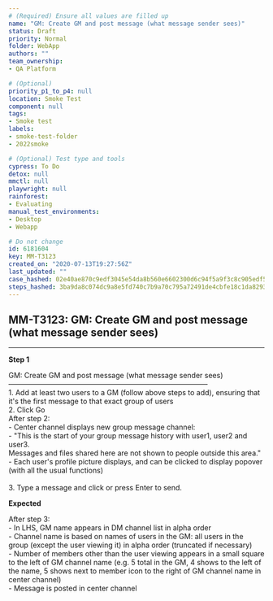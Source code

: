 ```yaml
---
# (Required) Ensure all values are filled up
name: "GM: Create GM and post message (what message sender sees)"
status: Draft
priority: Normal
folder: WebApp
authors: ""
team_ownership: 
- QA Platform

# (Optional)
priority_p1_to_p4: null
location: Smoke Test
component: null
tags: 
- Smoke test
labels: 
- smoke-test-folder
- 2022smoke

# (Optional) Test type and tools
cypress: To Do
detox: null
mmctl: null
playwright: null
rainforest: 
- Evaluating
manual_test_environments: 
- Desktop
- Webapp

# Do not change
id: 6181604
key: MM-T3123
created_on: "2020-07-13T19:27:56Z"
last_updated: ""
case_hashed: 02e40ae870c9edf3045e54da8b560e6602300d6c94f5a9f3c8c905edf5ab4331fca3cba09269549383ef22a00e87d518
steps_hashed: 3ba9da8c074dc9a8e5fd740c7b9a70c795a72491de4cbfe18c1da829383a81a5c5b8bbc4f273d64cdf80077cef35719f
---
```


<!-- (Auto-generated) Based on frontmatter's "key" and "name" -->

## MM-T3123: GM: Create GM and post message (what message sender sees)

---

**Step 1**

GM: Create GM and post message (what message sender sees)\
————————————————————————————\
1\. Add at least two users to a GM (follow above steps to add), ensuring that it's the first message to that exact group of users\
2\. Click Go\
After step 2:\
\- Center channel displays new group message channel:\
\- "This is the start of your group message history with user1, user2 and user3.\
Messages and files shared here are not shown to people outside this area."\
\- Each user's profile picture displays, and can be clicked to display popover (with all the usual functions)\
\
3\. Type a message and click or press Enter to send.

**Expected**

After step 3:\
\- In LHS, GM name appears in DM channel list in alpha order\
\- Channel name is based on names of users in the GM: all users in the group (except the user viewing it) in alpha order (truncated if necessary)\
\- Number of members other than the user viewing appears in a small square to the left of GM channel name (e.g. 5 total in the GM, 4 shows to the left of the name, 5 shows next to member icon to the right of GM channel name in center channel)\
\- Message is posted in center channel
